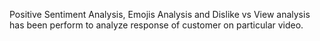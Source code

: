 
Positive Sentiment Analysis, Emojis Analysis and Dislike vs View analysis has been perform to analyze response of customer on particular video.
